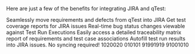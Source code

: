 Here are just a few of the benefits for integrating JIRA and qTest:

Seamlessly move requirements and defects from qTest into JIRA
Get test coverage reports for JIRA issues
Real-time bug status changes viewable against Test Run Executions
Easily access a detailed traceability matrix report of requirements and test case associations
Autofill test run results into JIRA issues. No syncing required!
1020020 010101 91991919 91001010
